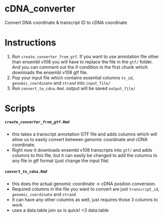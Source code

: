 # cDNA_converter
Convert DNA coordinate & transcript ID to cDNA coordinate

# Instructions 

1. Run `create_converter_from_gtf`. If you want to use annotation file other than ensembl v108 you will have to replace the file in the `gtf/` folder. And you can comment out the if condition in the first chunk which downloads the ensembl v108 gtf file.
2. Pop your input file which contains essential columns `tx_id`, `genomic_coordinate` and `strand` into `input_file/`
3. Run `convert_to_cdna.Rmd`. output will be saved  `output_file/` 

# Scripts 

##### `create_converter_from_gtf.Rmd`
- this takes a transcript annotation GTF file and adds columns which will allow us to easily convert between genomic coordinate and cDNA coordinate. 
- Right now it downloads ensembl v108 transcripts into `gtf/` and adds columns to this file, but it can easily be changed to add the columns to any file in gtf format (just change the input file)

##### `convert_to_cdna.Rmd`
- this does the actual genomic coordinate -> cDNA position conversion. 
- Required columns in the file you want to convert are just `transcript_id`, `genomic_coordinate` and `strand`
- It can have any other columns as well, just requires those 3 columns to work
- uses a data.table join so is quick! <3 data.table

